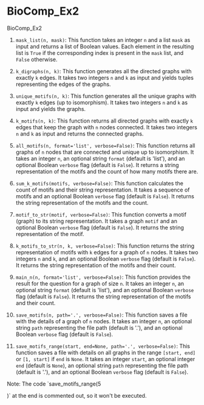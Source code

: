 # BioComp_Ex2
BioComp_Ex2


1. `mask_list(n, mask)`: This function takes an integer `n` and a list `mask` as input and returns a list of Boolean values. Each element in the resulting list is `True` if the corresponding index is present in the `mask` list, and `False` otherwise.

2. `k_digraphs(n, k)`: This function generates all the directed graphs with exactly `k` edges. It takes two integers `n` and `k` as input and yields tuples representing the edges of the graphs.

3. `unique_motifs(n, k)`: This function generates all the unique graphs with exactly `k` edges (up to isomorphism). It takes two integers `n` and `k` as input and yields the graphs.

4. `k_motifs(n, k)`: This function returns all directed graphs with exactly `k` edges that keep the graph with `n` nodes connected. It takes two integers `n` and `k` as input and returns the connected graphs.

5. `all_motifs(n, format='list', verbose=False)`: This function returns all graphs of `n` nodes that are connected and unique up to isomorphism. It takes an integer `n`, an optional string `format` (default is 'list'), and an optional Boolean `verbose` flag (default is `False`). It returns a string representation of the motifs and the count of how many motifs there are.

6. `sum_k_motifs(motifs, verbose=False)`: This function calculates the count of motifs and their string representation. It takes a sequence of motifs and an optional Boolean `verbose` flag (default is `False`). It returns the string representation of the motifs and the count.

7. `motif_to_str(motif, verbose=False)`: This function converts a motif (graph) to its string representation. It takes a graph `motif` and an optional Boolean `verbose` flag (default is `False`). It returns the string representation of the motif.

8. `k_motifs_to_str(n, k, verbose=False)`: This function returns the string representation of motifs with `k` edges for a graph of `n` nodes. It takes two integers `n` and `k`, and an optional Boolean `verbose` flag (default is `False`). It returns the string representation of the motifs and their count.

9. `main_n(n, format='list', verbose=False)`: This function provides the result for the question for a graph of size `n`. It takes an integer `n`, an optional string `format` (default is 'list'), and an optional Boolean `verbose` flag (default is `False`). It returns the string representation of the motifs and their count.

10. `save_motifs(n, path='.', verbose=False)`: This function saves a file with the details of a graph of `n` nodes. It takes an integer `n`, an optional string `path` representing the file path (default is '.'), and an optional Boolean `verbose` flag (default is `False`).

11. `save_motifs_range(start, end=None, path='.', verbose=False)`: This function saves a file with details on all graphs in the range `[start, end]` or `[1, start]` if `end` is `None`. It takes an integer `start`, an optional integer `end` (default is `None`), an optional string `path` representing the file path (default is '.'), and an optional Boolean `verbose` flag (default is `False`).

Note: The code `save_motifs_range(5

)` at the end is commented out, so it won't be executed.
